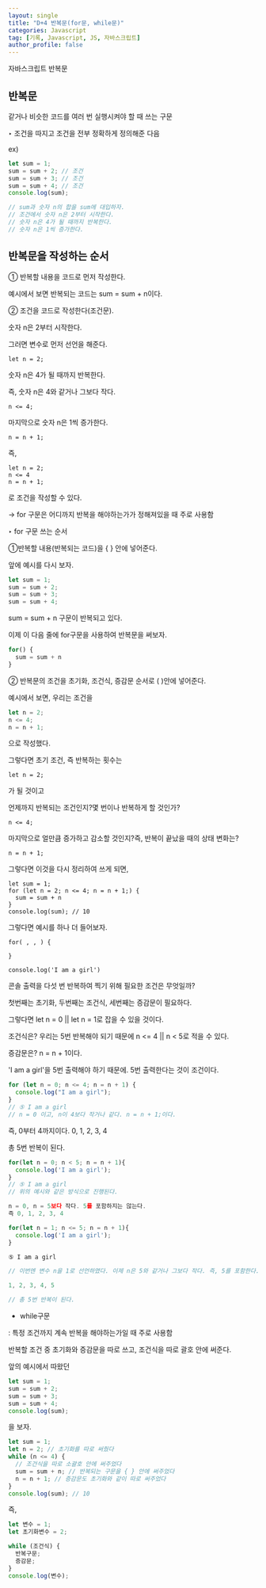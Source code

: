 ```yaml
---
layout: single
title: "D+4 반복문(for문, while문)"
categories: Javascript
tag: [기록, Javascript, JS, 자바스크립트]
author_profile: false
---
```


자바스크립트 반복문

## 반복문

같거나 비슷한 코드를 여러 번 실행시켜야 할 때 쓰는 구문

‣ 조건을 따지고 조건을 전부 정확하게 정의해준 다음

ex)

```javascript
let sum = 1;
sum = sum + 2; // 조건
sum = sum + 3; // 조건
sum = sum + 4; // 조건
console.log(sum);

// sum과 숫자 n의 합을 sum에 대입하자.
// 조건에서 숫자 n은 2부터 시작한다.
// 숫자 n은 4가 될 때까지 반복한다.
// 숫자 n은 1씩 증가한다.
```

## 반복문을 작성하는 순서

① 반복할 내용을 코드로 먼저 작성한다.

예시에서 보면 반복되는 코드는 sum = sum + n이다.

② 조건을 코드로 작성한다(조건문).

숫자 n은 2부터 시작한다.

그러면 변수로 먼저 선언을 해준다.

```
let n = 2;
```

숫자 n은 4가 될 때까지 반복한다.

즉, 숫자 n은 4와 같거나 그보다 작다.

```
n <= 4;
```

마지막으로 숫자 n은 1씩 증가한다.

```
n = n + 1;
```

즉,

```
let n = 2;
n <= 4
n = n + 1;
```

로 조건을 작성할 수 있다.

→ for 구문은 어디까지 반복을 해야하는가가 정해져있을 때 주로 사용함

‣ for 구문 쓰는 순서

①반복할 내용(반복되는 코드)을 { } 안에 넣어준다.

앞에 예시를 다시 보자.

```javascript
let sum = 1;
sum = sum + 2;
sum = sum + 3;
sum = sum + 4;
```

sum = sum + n 구문이 반복되고 있다.

이제 이 다음 줄에 for구문을 사용하여 반복문을 써보자.

```javascript
for() {
  sum = sum + n
}
```

② 반복문의 조건을 초기화, 조건식, 증감문 순서로 ( )안에 넣어준다.

예시에서 보면, 우리는 조건을

```javascript
let n = 2;
n <= 4;
n = n + 1;
```

으로 작성했다.

그렇다면 초기 조건, 즉 반복하는 횟수는

```
let n = 2;
```

가 될 것이고

언제까지 반복되는 조건인지?몇 번이나 반복하게 할 것인가?

```
n <= 4;
```

마지막으로 얼만큼 증가하고 감소할 것인지?즉, 반복이 끝났을 때의 상태 변화는?

```
n = n + 1;
```

그렇다면 이것을 다시 정리하여 쓰게 되면,

```
let sum = 1;
for (let n = 2; n <= 4; n = n + 1;) {
  sum = sum + n
}
console.log(sum); // 10
```

그렇다면 예시를 하나 더 들어보자.

```
for( , , ) {

}

console.log('I am a girl')
```

콘솔 출력을 다섯 번 반복하여 찍기 위해 필요한 조건은 무엇일까?

첫번째는 초기화, 두번째는 조건식, 세번째는 증감문이 필요하다.

그렇다면 let n = 0 || let n = 1로 잡을 수 있을 것이다.

조건식은? 우리는 5번 반복해야 되기 때문에 n <= 4 || n < 5로 적을 수 있다.

증감문은? n = n + 1이다.

'I am a girl'을 5번 출력해야 하기 때문에. 5번 출력한다는 것이 조건이다.

```javascript
for (let n = 0; n <= 4; n = n + 1) {
  console.log("I am a girl");
}
// ⑤ I am a girl
// n = 0 이고, n이 4보다 작거나 같다. n = n + 1;이다.
```

즉, 0부터 4까지이다. 0, 1, 2, 3, 4

총 5번 반복이 된다.

```javascript
for(let n = 0; n < 5; n = n + 1){
  console.log('I am a girl');
}
// ⑤ I am a girl
// 위의 예시와 같은 방식으로 진행된다.

n = 0, n = 5보다 작다. 5를 포함하지는 않는다.
즉 0, 1, 2, 3, 4
```

```javascript
for(let n = 1; n <= 5; n = n + 1){
  console.log('I am a girl');
}

⑤ I am a girl

// 이번엔 변수 n을 1로 선언하였다. 이제 n은 5와 같거나 그보다 작다. 즉, 5를 포함한다.

1, 2, 3, 4, 5

// 총 5번 반복이 된다.
```

- while구문

: 특정 조건까지 계속 반복을 해야하는가일 때 주로 사용함

반복할 조건 중 초기화와 증감문을 따로 쓰고, 조건식을 따로 괄호 안에 써준다.

앞의 예시에서 따왔던

```javascript
let sum = 1;
sum = sum + 2;
sum = sum + 3;
sum = sum + 4;
console.log(sum);
```

을 보자.

```javascript
let sum = 1;
let n = 2; // 초기화를 따로 써줬다
while (n <= 4) {
  // 조건식을 따로 소괄호 안에 써주었다
  sum = sum + n; // 반복되는 구문을 { } 안에 써주었다
  n = n + 1; // 증감문도 초기화와 같이 따로 써주었다
}
console.log(sum); // 10
```

즉,

```javascript
let 변수 = 1;
let 초기화변수 = 2;

while (조건식) {
  반복구문;
  증감문;
}
console.log(변수);
```
